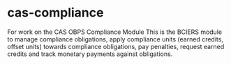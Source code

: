# cas-compliance
For work on the CAS OBPS Compliance Module
This is the BCIERS module to manage compliance obligations, apply compliance units (earned credits, offset units) towards compliance obligations, pay penalties, request earned credits and track monetary payments against obligations.
